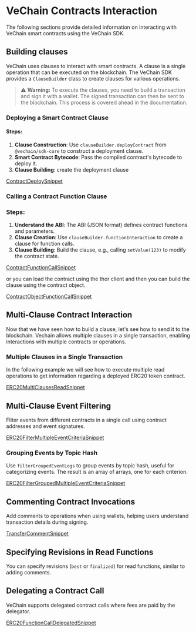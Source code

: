 # VeChain Contracts Interaction

The following sections provide detailed information on interacting with VeChain smart contracts using the VeChain SDK.

## Building clauses


VeChain uses clauses to interact with smart contracts. A clause is a single operation that can be executed on the blockchain. The VeChain SDK provides a `ClauseBuilder` class to create clauses for various operations.



> ⚠️ **Warning:**
> To execute the clauses, you need to build a transaction and sign it with a wallet. The signed transaction can then be sent to the blockchain. This process is covered ahead in the documentation.


### Deploying a Smart Contract Clause

#### Steps:

1. **Clause Construction**: Use `clauseBuilder.deployContract` from `@vechain/sdk-core` to construct a deployment clause.
2. **Smart Contract Bytecode**: Pass the compiled contract's bytecode to deploy it.
3. **Clause Building**: create the deployment clause

[ContractDeploySnippet](examples/contracts/contract-deploy.ts)

### Calling a Contract Function Clause

### Steps:

1. **Understand the ABI**: The ABI (JSON format) defines contract functions and parameters.
2. **Clause Creation**: Use `clauseBuilder.functionInteraction` to create a clause for function calls.
3. **Clause Building**: Build the clause, e.g., calling `setValue(123)` to modify the contract state.

[ContractFunctionCallSnippet](examples/contracts/contract-function-call.ts)


or you can load the contract using the thor client and then you can build the clause using the contract object.

[ContractObjectFunctionCallSnippet](examples/contracts/contract-function-call.ts)


## Multi-Clause Contract Interaction

Now that we have seen how to build a clause, let's see how to send it to the blockchain. Vechain allows multiple clauses in a single transaction, enabling interactions with multiple contracts or operations.

### Multiple Clauses in a Single Transaction

In the following example we will see how to execute multiple read operations to get information regarding a deployed ERC20 token contract.

[ERC20MultiClausesReadSnippet](examples/contracts/contract-create-ERC20-token.ts)

## Multi-Clause Event Filtering

Filter events from different contracts in a single call using contract addresses and event signatures.

[ERC20FilterMultipleEventCriteriaSnippet](examples/contracts/contract-event-filter.ts)

### Grouping Events by Topic Hash

Use `filterGroupedEventLogs` to group events by topic hash, useful for categorizing events. The result is an array of arrays, one for each criterion.

[ERC20FilterGroupedMultipleEventCriteriaSnippet](examples/contracts/contract-event-filter.ts)



## Commenting Contract Invocations

Add comments to operations when using wallets, helping users understand transaction details during signing.

[TransferCommentSnippet](examples/contracts/contract-transfer-ERC20-token.ts)

## Specifying Revisions in Read Functions

You can specify revisions (`best` or `finalized`) for read functions, similar to adding comments.

## Delegating a Contract Call

VeChain supports delegated contract calls where fees are paid by the delegator.

[ERC20FunctionCallDelegatedSnippet](examples/contracts/contract-delegation-ERC20.ts)
